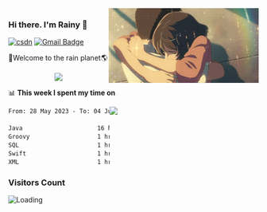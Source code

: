 <img  align='right' height="150" src="https://github.com/LikeRainDay/LikeRainDay/blob/master/pic/img_rain_1.gif?raw=true">



### Hi there. I'm Rainy :lemon:

[![csdn](https://img.shields.io/badge/-csdn-c14438?style=flat-square&logo=c&logoColor=white)](https://blog.csdn.net/qq_15807167)
[![Gmail Badge](https://img.shields.io/badge/-gmail-c14438?style=flat-square&logo=Gmail&logoColor=white&link=mailto:houshuai0816@gmail.com)](mailto:houshuai0816@gmail.com)

🚀Welcome to the rain planet🌎

<center>
<img align='center'  src="https://source.unsplash.com/user/rainyhehe/likes">
</center>

📊 **This week I spent my time on**

<img align='right'   width="300" src="https://github-readme-stats.vercel.app/api?username=LikeRainDay&show_icons=true&title_color=fff&icon_color=79ff97&text_color=9f9f9f&bg_color=151515&count_private=true">

<!--START_SECTION:waka-->

```txt
From: 28 May 2023 - To: 04 June 2023

Java                     16 hrs 48 mins  ██████████████▓░░░░░░░░░░   58.18 %
Groovy                   1 hr 47 mins    █▓░░░░░░░░░░░░░░░░░░░░░░░   06.22 %
SQL                      1 hr 38 mins    █▒░░░░░░░░░░░░░░░░░░░░░░░   05.69 %
Swift                    1 hr 24 mins    █▒░░░░░░░░░░░░░░░░░░░░░░░   04.86 %
XML                      1 hr 21 mins    █▒░░░░░░░░░░░░░░░░░░░░░░░   04.73 %
```

<!--END_SECTION:waka-->

### Visitors Count
<img align="left" src = "https://profile-counter.glitch.me/LikeRainDay/count.svg" alt ="Loading">
